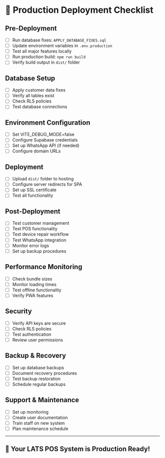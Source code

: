# 🚀 Production Deployment Checklist

## Pre-Deployment
- [ ] Run database fixes: `APPLY_DATABASE_FIXES.sql`
- [ ] Update environment variables in `.env.production`
- [ ] Test all major features locally
- [ ] Run production build: `npm run build`
- [ ] Verify build output in `dist/` folder

## Database Setup
- [ ] Apply customer data fixes
- [ ] Verify all tables exist
- [ ] Check RLS policies
- [ ] Test database connections

## Environment Configuration
- [ ] Set VITE_DEBUG_MODE=false
- [ ] Configure Supabase credentials
- [ ] Set up WhatsApp API (if needed)
- [ ] Configure domain URLs

## Deployment
- [ ] Upload `dist/` folder to hosting
- [ ] Configure server redirects for SPA
- [ ] Set up SSL certificate
- [ ] Test all functionality

## Post-Deployment
- [ ] Test customer management
- [ ] Test POS functionality
- [ ] Test device repair workflow
- [ ] Test WhatsApp integration
- [ ] Monitor error logs
- [ ] Set up backup procedures

## Performance Monitoring
- [ ] Check bundle sizes
- [ ] Monitor loading times
- [ ] Test offline functionality
- [ ] Verify PWA features

## Security
- [ ] Verify API keys are secure
- [ ] Check RLS policies
- [ ] Test authentication
- [ ] Review user permissions

## Backup & Recovery
- [ ] Set up database backups
- [ ] Document recovery procedures
- [ ] Test backup restoration
- [ ] Schedule regular backups

## Support & Maintenance
- [ ] Set up monitoring
- [ ] Create user documentation
- [ ] Train staff on new system
- [ ] Plan maintenance schedule

---

## 🎉 Your LATS POS System is Production Ready!
